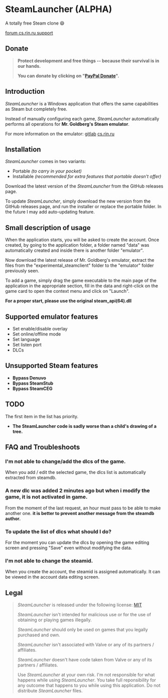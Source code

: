 # SteamLauncher (ALPHA)

A totally free Steam clone :smile:

[forum cs.rin.ru support](https://cs.rin.ru/forum/viewtopic.php?f=20&t=116801)

## Donate

> **Protect development and free things -- because their survival is in our hands.**
>
> **You can donate by clicking on "[PayPal Donate](https://www.paypal.com/cgi-bin/webscr?cmd=_s-xclick&hosted_button_id=U7TLCVMHN9HA2&source=url)".**

## Introduction

_SteamLauncher_ is a Windows application that offers the same capabilities as Steam but completely free.

Instead of manually configuring each game, _SteamLauncher_ automatically performs all operations for **Mr. Goldberg's Steam emulator**.

For more information on the emulator: [gitlab](https://gitlab.com/Mr_Goldberg/goldberg_emulator) [cs.rin.ru](https://cs.rin.ru/forum/viewtopic.php?f=29&t=91627)

## Installation

_SteamLauncher_ comes in two variants:

- Portable _(to carry in your pocket)_
- Installable _(recommended for extra features that portable doesn't offer)_

Download the latest version of the _SteamLauncher_ from the GitHub releases page.

To update _SteamLauncher_, simply download the new version from the GitHub releases page, and run the installer or replace the portable folder. In the future I may add auto-updating feature.

## Small description of usage

When the application starts, you will be asked to create the account. Once created, by going to the application folder, a folder named "data" was automatically created and inside there is another folder "emulator".

Now download the latest release of Mr. Goldberg's emulator, extract the files from the "experimental_steamclient" folder to the "emulator" folder previously seen.

To add a game, simply drag the game executable to the main page of the application in the appropriate section, fill in the data and right-click on the game card to open the context menu and click on "Launch".

**For a proper start, please use the original steam_api(64).dll**

## Supported emulator features

- Set enable/disable overlay
- Set online/offline mode
- Set language
- Set listen port
- DLCs

## Unsupported Steam features

- **Bypass Denuvo**
- **Bypass SteamStub**
- **Bypass SteamCEG**

## TODO

The first item in the list has priority.

- **The SteamLauncher code is sadly worse than a child's drawing of a tree.**

## FAQ and Troubleshoots

### I'm not able to change/add the dlcs of the game.

When you add / edit the selected game, the dlcs list is automatically extracted from steamdb.

### A new dlc was added 2 minutes ago but when i modify the game, it is not activated in game.

From the moment of the last request, an hour must pass to be able to make another one.
**it is better to prevent another message from the steamdb author.**

### To update the list of dlcs what should I do?

For the moment you can update the dlcs by opening the game editing screen and pressing "Save" even without modifying the data.

### I'm not able to change the steamid.

When you create the account, the steamid is assigned automatically. It can be viewed in the account data editing screen.

## Legal

> _SteamLauncher_ is released under the following license: [MIT](https://github.com/Sak32009/SteamLauncher/blob/main/LICENSE)
>
> _SteamLauncher_ isn't intended for malicious use or for the use of obtaining or playing games illegally.
>
> _SteamLauncher_ should only be used on games that you legally purchased and own.
>
> _SteamLauncher_ isn't associated with Valve or any of its partners / affiliates.
>
> _SteamLauncher_ doesn't have code taken from Valve or any of its partners / affiliates.
>
> Use _SteamLauncher_ at your own risk. I'm not responsible for what happens while using _SteamLauncher_. You take full reponsibility for any outcome that happens to you while using this application. Do not distribute _SteamLauncher_ files.

